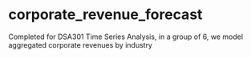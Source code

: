 # corporate_revenue_forecast
Completed for DSA301 Time Series Analysis, in a group of 6, we model aggregated corporate revenues by industry
